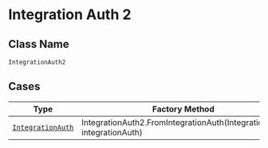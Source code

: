 
# Integration Auth 2

## Class Name

`IntegrationAuth2`

## Cases

| Type | Factory Method |
|  --- | --- |
| [`IntegrationAuth`](../../../doc/models/integration-auth.md) | IntegrationAuth2.FromIntegrationAuth(IntegrationAuth integrationAuth) |

